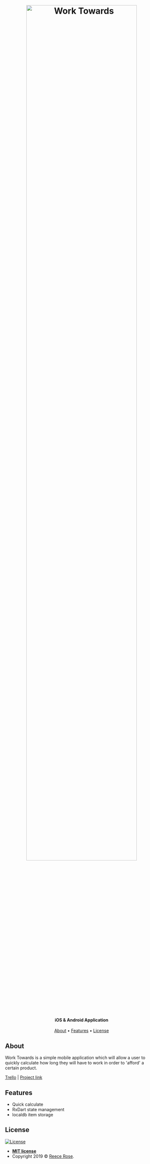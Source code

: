 <h1 align="center">
  <a href="https://reecerose.com/projects/worktowards">
    <img src="https://static.reecerose.com/images/projects/worktowards/logo-slim.png" title="Work Towards" alt="Work Towards" width="85%">
  </a>
</h1>

<h4 align="center">
  iOS & Android Application
</h4>

<p align="center">
  <a href="#about">About</a> •
  <a href="#features">Features</a> •
  <a href="#license">License</a>
</p>


## About

Work Towards is a simple mobile application which will allow a user to quickly calculate how long they will have to work in order to 'afford' a certain product.

[Trello](https://trello.com/b/jxvBEKrm/work-towards) | [Project link](https://reecerose.com/projects/worktowards)

<!-- Google play badge -->
<!-- Apple store badge -->

## Features

- Quick calculate
- RxDart state management
- localdb item storage

## License

[![License](http://img.shields.io/:license-mit-blue.svg?style=flat-square)](http://badges.mit-license.org)

- **[MIT license](http://opensource.org/licenses/mit-license.php)**
- Copyright 2019 © <a href="https://reecerose.com" target="_blank">Reece Rose</a>.